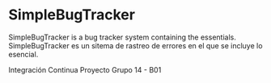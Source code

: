 # SimpleBugTracker
SimpleBugTracker is a bug tracker system containing the essentials.
SimpleBugTracker es un sitema de rastreo de errores en el que se incluye lo esencial.

Integración Continua
Proyecto Grupo 14 - B01
